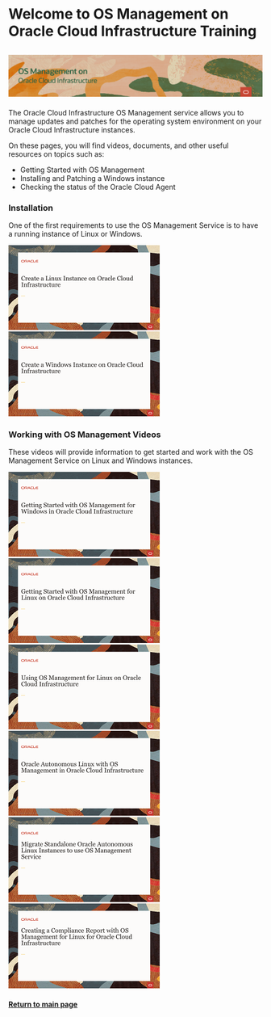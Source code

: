 
# Welcome to OS Management on Oracle Cloud Infrastructure Training
![](../common/images/OSM-OCI-1200x200-banner.png)
---
The Oracle Cloud Infrastructure OS Management service allows you to manage updates and patches for the operating system environment on your Oracle Cloud Infrastructure instances.

On these pages, you will find videos, documents, and other useful resources on topics such as:
- Getting Started with OS Management
- Installing and Patching a Windows instance
- Checking the status of the Oracle Cloud Agent

### Installation
One of the first requirements to use the OS Management Service is to have a running instance of Linux or Windows.

[![](../common/images/creatLinxInst_tmp.png)](https://youtu.be/tlwlLd4GvCc)
[![](../common/images/creatWinInst_tmp.png)](https://youtu.be/8SgkZTUKwFg)


### Working with OS Management Videos
These videos will provide information to get started and work with the OS Management Service on Linux and Windows instances.

[![](../common/images/getstartosmwin_tmp.png)](https://youtu.be/DpAE_RhmRWg)
[![](../common/images/getstartosm_tmp.png)](https://youtu.be/7qmy5VusYKA)
[![](../common/images/useosm_tmp.png)](https://youtu.be/txStsCT1onc)
[![](../common/images/autolinosm_tmp.png)](https://youtu.be/Mt_zmEJ1UtM)
[![](../common/images/migautolinosm_tmp.png)](https://youtu.be/vNY4jelIdgk)
[![](../common/images/comprpt_tmp.png)](https://youtu.be/_pKnAcA7GUs)

#### [Return to main page](../README.md)
